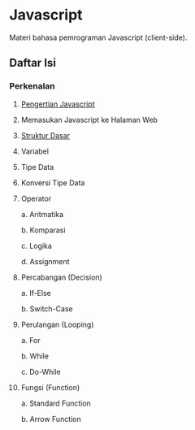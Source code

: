 # Javascript
Materi bahasa pemrograman Javascript (client-side).

## Daftar Isi
### Perkenalan
1. [Pengertian Javascript](./01-pengertian-javascript.md)
2. Memasukan Javascript ke Halaman Web
3. [Struktur Dasar](./03-struktur-dasar.md)
4. Variabel
5. Tipe Data
6. Konversi Tipe Data
7. Operator

    a. Aritmatika

    b. Komparasi
   
    c. Logika
   
    d. Assignment

8. Percabangan (Decision)

    a. If-Else

    b. Switch-Case

9. Perulangan (Looping)

    a. For
   
    b. While
   
    c. Do-While

10. Fungsi (Function)

    a. Standard Function

    b. Arrow Function
